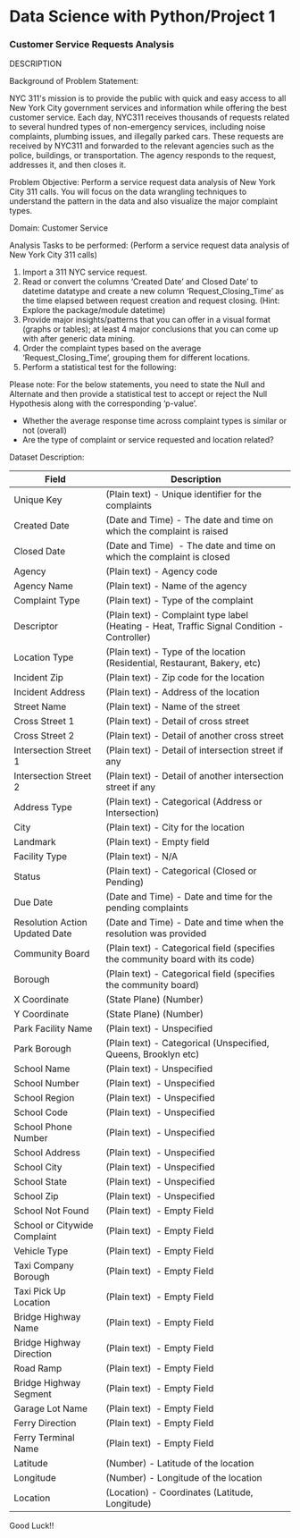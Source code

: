 # Data Science with Python/Project 1

### Customer Service Requests Analysis

DESCRIPTION

Background of Problem Statement:

NYC 311's mission is to provide the public with quick and easy access to all New York City government services and information while offering the best customer service. Each day, NYC311 receives thousands of requests related to several hundred types of non-emergency services, including noise complaints, plumbing issues, and illegally parked cars. These requests are received by NYC311 and forwarded to the relevant agencies such as the police, buildings, or transportation. The agency responds to the request, addresses it, and then closes it.

Problem Objective:
Perform a service request data analysis of New York City 311 calls. You will focus on the data wrangling techniques to understand the pattern in the data and also visualize the major complaint types.

Domain: Customer Service

Analysis Tasks to be performed:
(Perform a service request data analysis of New York City 311 calls) 
1.	Import a 311 NYC service request.
2.	Read or convert the columns ‘Created Date’ and Closed Date’ to datetime datatype and create a new column ‘Request_Closing_Time’ as the time elapsed between request creation and request closing. (Hint: Explore the package/module datetime)
3.	Provide major insights/patterns that you can offer in a visual format (graphs or tables); at least 4 major conclusions that you can come up with after generic data mining.
4.	Order the complaint types based on the average ‘Request_Closing_Time’, grouping them for different locations.
5.	Perform a statistical test for the following:

Please note: For the below statements, you need to state the Null and Alternate and then provide a statistical test to accept or reject the Null Hypothesis along with the corresponding ‘p-value’.

 -	Whether the average response time across complaint types is similar or not (overall)
 -	Are the type of complaint or service requested and location related?

Dataset Description:

| Field 	| Description |
| --- | --- |
| Unique Key 	| (Plain text) - Unique identifier for the complaints |
| Created Date 	| (Date and Time) - The date and time on which the complaint is raised |
| Closed Date 	| (Date and Time)  - The date and time on which the complaint is closed |
| Agency 	| (Plain text) - Agency code |
| Agency Name 	| (Plain text) - Name of the agency |
| Complaint Type 	| (Plain text) - Type of the complaint |
| Descriptor 	| (Plain text) - Complaint type label (Heating - Heat, Traffic Signal Condition - Controller) |
| Location Type 	| (Plain text) - Type of the location (Residential, Restaurant, Bakery, etc) |
| Incident Zip 	| (Plain text) - Zip code for the location |
| Incident Address 	| (Plain text) - Address of the location |
| Street Name 	| (Plain text) - Name of the street |
| Cross Street 1 	| (Plain text) - Detail of cross street |
| Cross Street 2 	| (Plain text) - Detail of another cross street |
| Intersection Street 1 	| (Plain text) - Detail of intersection street if any |
| Intersection Street 2 	| (Plain text) - Detail of another intersection street if any |
| Address Type 	| (Plain text) - Categorical (Address or Intersection) |
| City 	| (Plain text) - City for the location |
| Landmark 	| (Plain text) - Empty field |
| Facility Type 	| (Plain text) - N/A |
| Status 	| (Plain text) - Categorical (Closed or Pending) |
| Due Date 	| (Date and Time) - Date and time for the pending complaints |
| Resolution Action Updated Date 	| (Date and Time) - Date and time when the resolution was provided |
| Community Board 	| (Plain text) - Categorical field (specifies the community board with its code) |
| Borough 	| (Plain text) - Categorical field (specifies the community board) |
| X Coordinate 	| (State Plane) (Number) |
| Y Coordinate 	| (State Plane) (Number) |
| Park Facility Name 	| (Plain text) - Unspecified |
| Park Borough 	| (Plain text) - Categorical (Unspecified, Queens, Brooklyn etc) |
| School Name 	| (Plain text) - Unspecified |
| School Number 	| (Plain text)  - Unspecified |
| School Region 	| (Plain text)  - Unspecified |
| School Code 	| (Plain text)  - Unspecified |
| School Phone Number 	| (Plain text)  - Unspecified |
| School Address 	| (Plain text)  - Unspecified |
| School City 	| (Plain text)  - Unspecified |
| School State 	| (Plain text)  - Unspecified |
| School Zip 	| (Plain text)  - Unspecified |
| School Not Found 	| (Plain text)  - Empty Field |
| School or Citywide Complaint 	| (Plain text)  - Empty Field |
| Vehicle Type 	| (Plain text)  - Empty Field |
| Taxi Company Borough 	| (Plain text)  - Empty Field |
| Taxi Pick Up Location 	| (Plain text)  - Empty Field |
| Bridge Highway Name 	| (Plain text)  - Empty Field |
| Bridge Highway Direction 	| (Plain text)  - Empty Field |
| Road Ramp 	| (Plain text)  - Empty Field |
| Bridge Highway Segment 	| (Plain text)  - Empty Field |
| Garage Lot Name 	| (Plain text)  - Empty Field |
| Ferry Direction 	| (Plain text)  - Empty Field |
| Ferry Terminal Name 	| (Plain text)  - Empty Field |
| Latitude 	| (Number) - Latitude of the location |
| Longitude 	| (Number) - Longitude of the location |
| Location 	| (Location) - Coordinates (Latitude, Longitude) |

Good Luck!!

